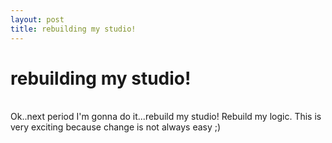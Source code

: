 ```yaml
---
layout: post
title: rebuilding my studio!
---
```

<h1>rebuilding my studio!</h1><br>Ok..next period I'm gonna do it...rebuild my studio! Rebuild my logic.
This is very exciting because change is not always easy ;)

